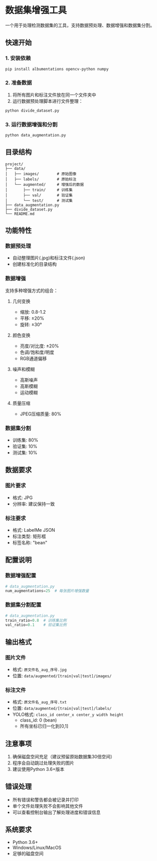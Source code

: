 # 数据集增强工具

一个用于处理检测数据集的工具，支持数据预处理、数据增强和数据集分割。

## 快速开始

### 1. 安装依赖
```bash
pip install albumentations opencv-python numpy
```

### 2. 准备数据
1. 将所有图片和标注文件放在同一个文件夹中
2. 运行数据预处理脚本进行文件整理：
```bash
python divide_dataset.py
```

### 3. 运行数据增强和分割
```bash
python data_augmentation.py
```

## 目录结构

```
project/
├── data/
│   ├── images/        # 原始图像
│   ├── labels/        # 原始标注
│   └── augmented/     # 增强后的数据
│       ├── train/     # 训练集
│       ├── val/       # 验证集
│       └── test/      # 测试集
├── data_augmentation.py
├── divide_dataset.py
└── README.md
```

## 功能特性

### 数据预处理
- 自动整理图片(.jpg)和标注文件(.json)
- 创建标准化的目录结构

### 数据增强
支持多种增强方式的组合：

1. 几何变换
   - 缩放: 0.8-1.2
   - 平移: ±20%
   - 旋转: ±30°

2. 颜色变换
   - 亮度/对比度: ±20%
   - 色调/饱和度/明度
   - RGB通道偏移

3. 噪声和模糊
   - 高斯噪声
   - 高斯模糊
   - 运动模糊

4. 质量压缩
   - JPEG压缩质量: 80%

### 数据集分割
- 训练集: 80%
- 验证集: 10%
- 测试集: 10%

## 数据要求

### 图片要求
- 格式: JPG
- 分辨率: 建议保持一致

### 标注要求
- 格式: LabelMe JSON
- 标注类型: 矩形框
- 标签名称: "bean"

## 配置说明

### 数据增强配置
```python
# data_augmentation.py
num_augmentations=25  # 每张图片增强数量
```

### 数据集分割配置
```python
# data_augmentation.py
train_ratio=0.8  # 训练集比例
val_ratio=0.1    # 验证集比例
```

## 输出格式

### 图片文件
- 格式: `原文件名_aug_序号.jpg`
- 位置: `data/augmented/[train|val|test]/images/`

### 标注文件
- 格式: `原文件名_aug_序号.txt`
- 位置: `data/augmented/[train|val|test]/labels/`
- YOLO格式: `class_id center_x center_y width height`
  - class_id: 0 (bean)
  - 所有坐标已归一化到[0,1]

## 注意事项

1. 确保磁盘空间充足（建议预留原始数据集30倍空间）
2. 程序会自动跳过处理失败的图片
3. 建议使用Python 3.6+版本

## 错误处理

- 所有错误和警告都会被记录并打印
- 单个文件处理失败不会影响其他文件
- 可以查看控制台输出了解处理进度和错误信息

## 系统要求

- Python 3.6+
- Windows/Linux/MacOS
- 足够的磁盘空间

